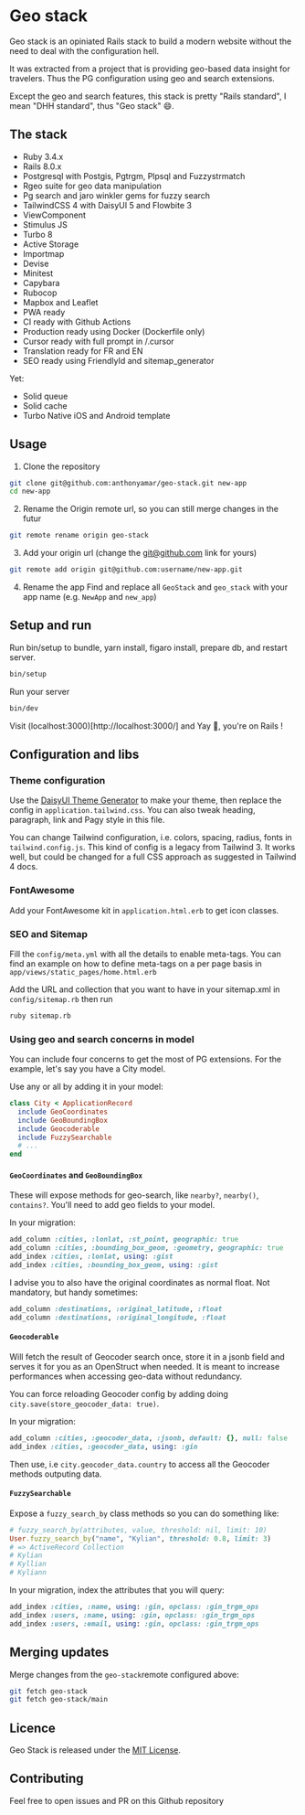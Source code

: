# Geo stack
Geo stack is an opiniated Rails stack to build a modern website without the need to deal with the configuration hell.

It was extracted from a project that is providing geo-based data insight for travelers. Thus the PG configuration using geo and search extensions.

Except the geo and search features, this stack is pretty "Rails standard", I mean "DHH standard", thus "Geo stack" 😄.

## The stack
- Ruby 3.4.x
- Rails 8.0.x
- Postgresql with Postgis, Pgtrgm, Plpsql and Fuzzystrmatch
- Rgeo suite for geo data manipulation
- Pg search and jaro winkler gems for fuzzy search
- TailwindCSS 4 with DaisyUI 5 and Flowbite 3
- ViewComponent
- Stimulus JS
- Turbo 8
- Active Storage
- Importmap
- Devise
- Minitest
- Capybara
- Rubocop
- Mapbox and Leaflet
- PWA ready
- CI ready with Github Actions
- Production ready using Docker (Dockerfile only)
- Cursor ready with full prompt in /.cursor
- Translation ready for FR and EN
- SEO ready using FriendlyId and sitemap_generator

Yet:
- Solid queue
- Solid cache
- Turbo Native iOS and Android template

## Usage
1. Clone the repository
```bash
git clone git@github.com:anthonyamar/geo-stack.git new-app
cd new-app
```

2. Rename the Origin remote url, so you can still merge changes in the futur
```bash
git remote rename origin geo-stack
```

3. Add your origin url (change the git@github.com link for yours)
```bash
git remote add origin git@github.com:username/new-app.git
```

4. Rename the app
Find and replace all `GeoStack` and `geo_stack` with your app name (e.g. `NewApp` and `new_app`)

## Setup and run
Run bin/setup to bundle, yarn install, figaro install, prepare db, and restart server.
```bash
bin/setup
```

Run your server
```bash
bin/dev
```

Visit (localhost:3000)[http://localhost:3000/] and Yay 🎉, you're on Rails !

## Configuration and libs
### Theme configuration
Use the [DaisyUI Theme Generator](https://daisyui.com/theme-generator/) to make your theme, then replace the config in `application.tailwind.css`. You can also tweak heading, paragraph, link and Pagy style in this file.

You can change Tailwind configuration, i.e. colors, spacing, radius, fonts in `tailwind.config.js`. This kind of config is a legacy from Tailwind 3. It works well, but could be changed for a full CSS approach as suggested in Tailwind 4 docs.

### FontAwesome
Add your FontAwesome kit in `application.html.erb` to get icon classes.

### SEO and Sitemap
Fill the `config/meta.yml` with all the details to enable meta-tags. You can find an example on how to define meta-tags on a per page basis in `app/views/static_pages/home.html.erb`

Add the URL and collection that you want to have in your sitemap.xml in `config/sitemap.rb` then run
```bash
ruby sitemap.rb
```

### Using geo and search concerns in model
You can include four concerns to get the most of PG extensions. For the example, let's say you have a City model.

Use any or all by adding it in your model:
```ruby
class City < ApplicationRecord
  include GeoCoordinates
  include GeoBoundingBox
  include Geocoderable
  include FuzzySearchable
  # ...
end
```
#### `GeoCoordinates` and `GeoBoundingBox`
These will expose methods for geo-search, like `nearby?`, `nearby()`, `contains?`. You'll need to add geo fields to your model.

In your migration:
```ruby
add_column :cities, :lonlat, :st_point, geographic: true
add_column :cities, :bounding_box_geom, :geometry, geographic: true
add_index :cities, :lonlat, using: :gist
add_index :cities, :bounding_box_geom, using: :gist
```

I advise you to also have the original coordinates as normal float. Not mandatory, but handy sometimes:
```ruby
add_column :destinations, :original_latitude, :float
add_column :destinations, :original_longitude, :float
```

#### `Geocoderable`
Will fetch the result of Geocoder search once, store it in a jsonb field and serves it for you as an OpenStruct when needed. It is meant to increase performances when accessing geo-data without redundancy.

You can force reloading Geocoder config by adding doing `city.save(store_geocoder_data: true)`.

In your migration:
```ruby
add_column :cities, :geocoder_data, :jsonb, default: {}, null: false
add_index :cities, :geocoder_data, using: :gin
```

Then use, i.e `city.geocoder_data.country` to access all the Geocoder methods outputing data.

#### `FuzzySearchable`
Expose a `fuzzy_search_by` class methods so you can do something like:
```ruby
# fuzzy_search_by(attributes, value, threshold: nil, limit: 10)
User.fuzzy_search_by("name", "Kylian", threshold: 0.8, limit: 3)
# => ActiveRecord Collection
# Kylian
# Kyllian
# Kyliann
```

In your migration, index the attributes that you will query:
```ruby
add_index :cities, :name, using: :gin, opclass: :gin_trgm_ops
add_index :users, :name, using: :gin, opclass: :gin_trgm_ops
add_index :users, :email, using: :gin, opclass: :gin_trgm_ops
```

## Merging updates
Merge changes from the `geo-stack`remote configured above:
```bash
git fetch geo-stack
git fetch geo-stack/main
```

## Licence
Geo Stack is released under the [MIT License](https://opensource.org/license/MIT).

## Contributing
Feel free to open issues and PR on this Github repository
